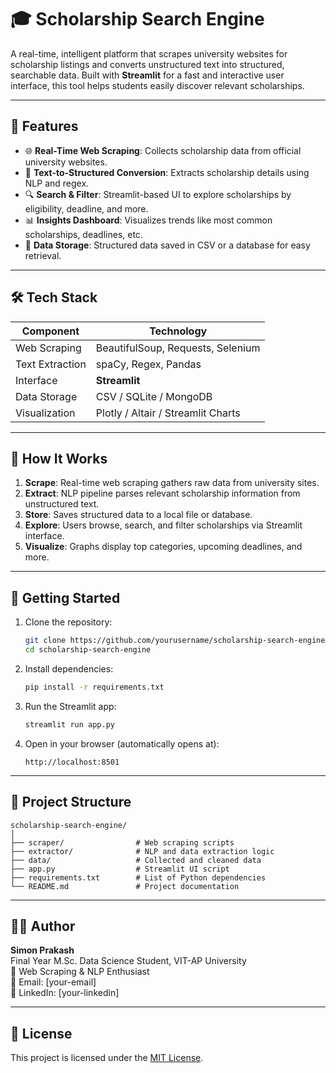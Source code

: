 # 🎓 Scholarship Search Engine

A real-time, intelligent platform that scrapes university websites for scholarship listings and converts unstructured text into structured, searchable data. Built with **Streamlit** for a fast and interactive user interface, this tool helps students easily discover relevant scholarships.

---

## 📌 Features

- 🌐 **Real-Time Web Scraping**: Collects scholarship data from official university websites.
- 🧾 **Text-to-Structured Conversion**: Extracts scholarship details using NLP and regex.
- 🔍 **Search & Filter**: Streamlit-based UI to explore scholarships by eligibility, deadline, and more.
- 📊 **Insights Dashboard**: Visualizes trends like most common scholarships, deadlines, etc.
- 💾 **Data Storage**: Structured data saved in CSV or a database for easy retrieval.

---

## 🛠️ Tech Stack

| Component       | Technology                        |
|------------------|------------------------------------|
| Web Scraping     | BeautifulSoup, Requests, Selenium  |
| Text Extraction  | spaCy, Regex, Pandas               |
| Interface        | **Streamlit**                      |
| Data Storage     | CSV / SQLite / MongoDB             |
| Visualization    | Plotly / Altair / Streamlit Charts |

---

## 🧪 How It Works

1. **Scrape**: Real-time web scraping gathers raw data from university sites.
2. **Extract**: NLP pipeline parses relevant scholarship information from unstructured text.
3. **Store**: Saves structured data to a local file or database.
4. **Explore**: Users browse, search, and filter scholarships via Streamlit interface.
5. **Visualize**: Graphs display top categories, upcoming deadlines, and more.

---

## 🚀 Getting Started

1. Clone the repository:
   ```bash
   git clone https://github.com/yourusername/scholarship-search-engine.git
   cd scholarship-search-engine
   ```

2. Install dependencies:
   ```bash
   pip install -r requirements.txt
   ```

3. Run the Streamlit app:
   ```bash
   streamlit run app.py
   ```

4. Open in your browser (automatically opens at):
   ```
   http://localhost:8501
   ```

---

## 📂 Project Structure

```
scholarship-search-engine/
│
├── scraper/                # Web scraping scripts
├── extractor/              # NLP and data extraction logic
├── data/                   # Collected and cleaned data
├── app.py                  # Streamlit UI script
├── requirements.txt        # List of Python dependencies
└── README.md               # Project documentation
```

---

## 👨‍💻 Author

**Simon Prakash**  
Final Year M.Sc. Data Science Student, VIT-AP University  
📌 Web Scraping & NLP Enthusiast  
📧 Email: [your-email]  
🔗 LinkedIn: [your-linkedin]

---

## 📜 License

This project is licensed under the [MIT License](LICENSE).
